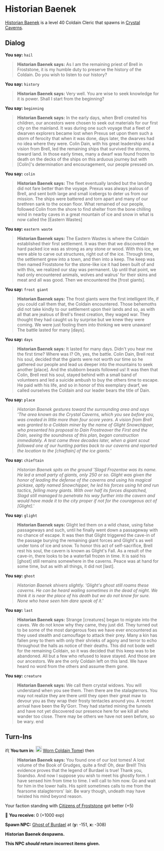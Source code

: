 # Historian Baenek



[Historian Baenek](/npc/121035) is a level 40 Coldain Cleric that spawns in [Crystal Caverns](/zone/121).



## Dialog

**You say:** `hail`



>**Historian Baenek says:** As I am the remaining priest of Brell in Froststone, it is my humble duty to preserve the history of the Coldain.  Do you wish to listen to our history?

**You say:** `history`



>**Historian Baenek says:** Very well.  You are wise to seek knowledge for it is power.  Shall I start from the beginning?

**You say:** `beginning`



>**Historian Baenek says:** In the early days, when Brell created his children, our ancestors were chosen to seek out materials for our first city on the mainland.  It was during one such voyage that a fleet of dwarven explorers became lost when Prexus set upon them such a storm of ferocity that when it was done, days later, the dwarves had no idea where they were.  Colin Dain, with his great leadership and a vision from Brell, led the remaining ships that survived the storms, toward land.  In those early times, many a dwarf was found frozen to death on the decks of the ships on this arduous journey but with [Colin]'s determination and encouragement, our people pressed on.

**You say:** `colin`



>**Historian Baenek says:** The fleet eventually landed but the landing did not fare better than the voyage.  Prexus was always jealous of Brell, and sent both large and small icebergs to deter us from our mission.  The ships were battered and torn apart and many of our brethren sank to the ocean floor.  What remained of our people, followed Colin from the shore to find shelter from the bone chilling wind in nearby caves in a great mountain of ice and snow in what is now called the [Eastern Wastes]

**You say:** `eastern waste`



>**Historian Baenek says:** The Eastern Wastes is where the Coldain established their first settlement.  It was then that we discovered the hard packed ice was as strong as any stone or wood.   With this ice, we were able to carve out structures, right out of the ice.  Through time, the settlement grew into a town, and then into a keep.  The keep was then named Froststone for the stone-like ice it had been built of and with this, we realized our stay was permanent.  Up until that point, we had only encountered animals, wolves and walrus' for their skins and meat and all was good.   Then we encountered the [frost giants].

**You say:** `frost giant`



>**Historian Baenek says:** The frost giants were the first intelligent life, if you could call them that, the Coldain encountered.  Those behemoths did not take kindly to our settlement upon their lands and so, as with all that are jealous of Brell's finest creation, they waged war.  They thought they had caught us by surprise but we knew they were coming.  We were just fooling them into thinking we were unaware!  The battle lasted for many [days].

**You say:** `days`



>**Historian Baenek says:** It lasted for many days.  Didn't you hear me the first time?  Where was I?  Oh, yes, the battle.  Colin Dain, Brell rest his soul, decided that the giants were not worth our time so he gathered our people and lead us deeper into the mountains to seek another [place].  And the stubborn beasts followed us!  It was then that Colin, Brell rest his soul, stayed behind with a small band of volunteers and led a suicide ambush to buy the others time to escape.  He paid with his life, and so in honor of this exemplary dwarf, we called ourselves the Coldain and our leader bears the title of Dain.

**You say:** `place`



>*Historian Baenek gestures toward the surrounding area and says 'The area known as the Crystal Caverns, which you see before you, was created in little more than four score years.  A vision from Brell was granted to a Coldain miner by the name of Glight Snowchipper, who presented his proposal to Dain Frostreaver the First and the Dain, seeing the soundness of this plan, began construction immediately.  A test came three decades later, when a giant scout followed one of our hunting parties back to our caverns and reported the location to the [chieftain] of the ice giants.'*

**You say:** `chieftain`



>*Historian Baenek spits on the ground 'Slagd Frozentoe was its name.  He led a small party of giants, only 250 or so.  Glight was given the honor of leading the defense of the caverns and using his magical pickaxe, aptly named Snowchipper, he led his forces using hit and run tactics, felling many giants.  With over half its forces dispatched, Slagd still managed to penetrate his way further into the cavern and would have made it to the city proper if not for the courageous act of [Glight].'*

**You say:** `glight`



>**Historian Baenek says:** Glight led them on a wild chase, using false passageways and such, until he finally went down a passageway with no chance of escape.  It was then that Glight triggered the cave-in of the passage burying the remaining giant forces and Glight's as well under tons of ice and snow.  To honor this act of self-sacrifice, Brell rest his soul, the cavern is known as Glight's Fall.  As a result of the cave-in, there looks to be a waterfall frozen in time.  It is said his [ghost] still remains somewhere in the caverns.  Peace was at hand for some time, but as with all things, it did not [last].

**You say:** `ghost`



>*Historian Baenek shivers slightly. 'Glight's ghost still roams these caverns.  He can be heard wailing sometimes in the dead of night.  We think it is near the place of his death but we do not know for sure.  None who have seen him dare speak of it.'*

**You say:** `last`



>**Historian Baenek says:** Strange [creatures] began to migrate into the caves.  We do not know why they came, they just did.  They turned out to be some of the most dangerous foes we have ever encountered as they used stealth and camouflage to attack their prey.  Many a kin has fallen prey to them with only their shrieks of agony and terror to echo throughout the halls as notice of their deaths.  This did not bode well for the remaining Coldain, so it was decided that this keep was to be abandoned.  All but a few who refused to leave stayed.  And those are our ancestors.  We are the only Coldain left on this land.  We have heard no word from the others and assume them gone.

**You say:** `creature`



>**Historian Baenek says:** We call them crystal widows.  You will understand when you see them.  Then there are the stalagterrors.  You may not realize they are there until they open their great maw to devour you as they wrap their frosty tentacles around you.  A recent arrival have been the Ry'Gorr.  They had started mining the tunnels and have not yet discovered our presence here for we kill all who wander too close.  There may be others we have not seen before, so be wary.
end



## Turn-Ins





if( **You turn in:** <img style="background:url(/static/icons/blank_slot.gif);width:20px;height:20px;" src="/static/icons/item_789.png" alt="" /> <a
                                href="/item/18237" data-url="18237" class="tooltip-link link">Worn Coldain Tome</a>) then


>**Historian Baenek says:** You found one of our lost tomes! A lost volume of the Book of Grudges, quite a find! Oh, dear Brell! This evidence proves that the legend of Burdael is true! Thank you, Soandso. And now I suppose you wish to meet his ghostly form. I have sensed him from time to time. I will call to him now. Go and wait for him in the lower halls. His spirit sometimes calls to me from the fearsome stalagterrors' lair. Be wary though, undeath may have twisted his mind beyond reason.


Your faction standing with [Citizens of Froststone](/faction/460) got better (<span class='text-success'>+5</span>)


 &#127873; **You receive:** 0 (+1000 exp)

 


**Spawn NPC:**  [Ghost of Burdael](/npc/121015) at (**y:** -151, **x:** -308)


**Historian Baenek despawns.**

**This NPC *should* return incorrect items given.**
